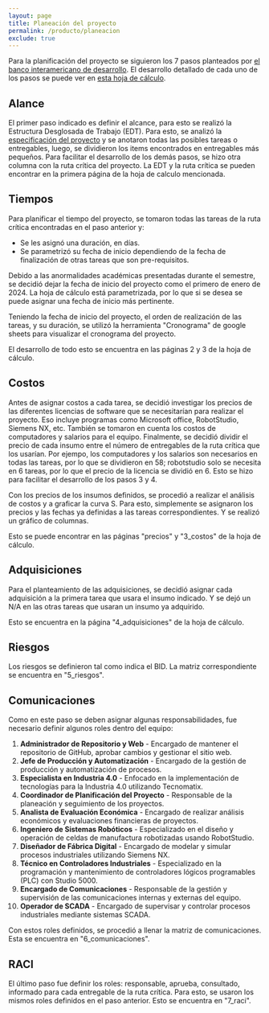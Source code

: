 ```yaml
---
layout: page
title: Planeación del proyecto
permalink: /producto/planeacion
exclude: true
---
```


Para la planificación del proyecto se siguieron los 7 pasos planteados por [el banco interamericano de desarrollo](http://www.pm4rglobal.org/). El desarrollo detallado de cada uno de los pasos se puede ver en [esta hoja de cálculo](https://github.com/dramirezch-UN/apm/blob/main/producto/planeacion/7_pasos.xlsx).

## Alance

El primer paso indicado es definir el alcance, para esto se realizó la Estructura Desglosada de Trabajo (EDT). Para esto, se analizó la [especificación del proyecto](https://drive.google.com/file/d/1n-xfzP6dzglZlWPY1H2SkVO09-8GEFPX/view?usp=drive_link) y se anotaron todas las posibles tareas o entregables, luego, se dividieron los items encontrados en entregables más pequeños. Para facilitar el desarrollo de los demás pasos, se hizo otra columna con la ruta crítica del proyecto. La EDT y la ruta crítica se pueden encontrar en la primera página de la hoja de calculo mencionada.

## Tiempos

Para planificar el tiempo del proyecto, se tomaron todas las tareas de la ruta crítica encontradas en el paso anterior y:
- Se les asignó una duración, en días.
- Se parametrizó su fecha de inicio dependiendo de la fecha de finalización de otras tareas que son pre-requisitos.

Debido a las anormalidades académicas presentadas durante el semestre, se decidió dejar la fecha de inicio del proyecto como el primero de enero de 2024. La hoja de cálculo está parametrizada, por lo que si se desea se puede asignar una fecha de inicio más pertinente. 

Teniendo la fecha de inicio del proyecto, el orden de realización de las tareas, y su duración, se utilizó la herramienta "Cronograma" de google sheets para visualizar el cronograma del proyecto.

El desarrollo de todo esto se encuentra en las páginas 2 y 3 de la hoja de cálculo.

## Costos

Antes de asignar costos a cada tarea, se decidió investigar los precios de las diferentes licencias de software que se necesitarían para realizar el proyecto. Eso incluye programas como Microsoft office, RobotStudio, Siemens NX, etc. También se tomaron en cuenta los costos de computadores y salarios para el equipo. Finalmente, se decidió dividir el precio de cada insumo entre el número de entregables de la ruta crítica que los usarían. Por ejempo, los computadores y los salarios son necesarios en todas las tareas, por lo que se dividieron en 58; robotstudio solo se necesita en 6 tareas, por lo que el precio de la licencia se dividió en 6. Esto se hizo para facilitar el desarrollo de los pasos 3 y 4.

Con los precios de los insumos definidos, se procedió a realizar el análisis de costos y a graficar la curva S. Para esto, simplemente se asignaron los precios y las fechas ya definidas a las tareas correspondientes. Y se realizó un gráfico de columnas.

Esto se puede encontrar en las páginas "precios" y "3_costos" de la hoja de cálculo.

## Adquisiciones

Para el planteamiento de las adquisiciones, se decidió asignar cada adquisición a la primera tarea que usara el insumo indicado. Y se dejó un N/A en las otras tareas que usaran un insumo ya adquirido.

Esto se encuentra en la página "4_adquisiciones" de la hoja de cálculo.

## Riesgos

Los riesgos se definieron tal como indica el BID. La matriz correspondiente se encuentra en "5_riesgos".

## Comunicaciones

Como en este paso se deben asignar algunas responsabilidades, fue necesario definir algunos roles dentro del equipo:

1. **Administrador de Repositorio y Web** - Encargado de mantener el repositorio de GitHub, aprobar cambios y gestionar el sitio web.
2. **Jefe de Producción y Automatización** - Encargado de la gestión de producción y automatización de procesos.
3. **Especialista en Industria 4.0** - Enfocado en la implementación de tecnologías para la Industria 4.0 utilizando Tecnomatix.
4. **Coordinador de Planificación del Proyecto** - Responsable de la planeación y seguimiento de los proyectos.
5. **Analista de Evaluación Económica** - Encargado de realizar análisis económicos y evaluaciones financieras de proyectos.
6. **Ingeniero de Sistemas Robóticos** - Especializado en el diseño y operación de celdas de manufactura robotizadas usando RobotStudio.
7. **Diseñador de Fábrica Digital** - Encargado de modelar y simular procesos industriales utilizando Siemens NX.
8. **Técnico en Controladores Industriales** - Especializado en la programación y mantenimiento de controladores lógicos programables (PLC) con Studio 5000.
9. **Encargado de Comunicaciones** - Responsable de la gestión y supervisión de las comunicaciones internas y externas del equipo.
10. **Operador de SCADA** - Encargado de supervisar y controlar procesos industriales mediante sistemas SCADA.

Con estos roles definidos, se procedió a llenar la matriz de comunicaciones. Esta se encuentra en "6_comunicaciones".

## RACI

El último paso fue definir los roles: responsable, aprueba, consultado, informado para cada entregable de la ruta crítica. Para esto, se usaron los mismos roles definidos en el paso anterior. Esto se encuentra en "7_raci".
